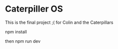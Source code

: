 # Caterpiller OS

This is the final project ;( for Colin and the Caterpillars

npm install

then npm run dev
